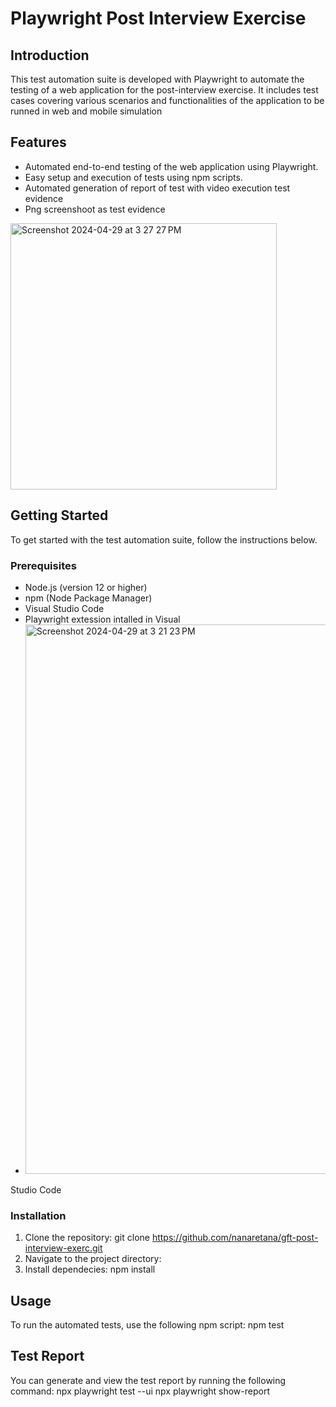 # Playwright Post Interview Exercise

## Introduction

This test automation suite is developed with Playwright to automate the testing of a web application for the post-interview exercise.
It includes test cases covering various scenarios and functionalities of the application to be runned in web and mobile simulation

## Features

- Automated end-to-end testing of the web application using Playwright.
- Easy setup and execution of tests using npm scripts.
- Automated generation of report of test with video execution test evidence
- Png screenshoot as test evidence
<img width="426" alt="Screenshot 2024-04-29 at 3 27 27 PM" src="https://github.com/nanaretana/gft-post-interview-exerc/assets/168235774/8509ee6e-83fb-4c32-bd39-f566378efc12">



## Getting Started

To get started with the test automation suite, follow the instructions below.

### Prerequisites

- Node.js (version 12 or higher)
- npm (Node Package Manager)
- Visual Studio Code
- Playwright extession intalled in Visual
- <img width="879" alt="Screenshot 2024-04-29 at 3 21 23 PM" src="https://github.com/nanaretana/gft-post-interview-exerc/assets/168235774/09b9c97e-16af-497c-9952-a03ccabc8aab">
 Studio Code
  
 ### Installation

1. Clone the repository: git clone https://github.com/nanaretana/gft-post-interview-exerc.git
2. Navigate to the project directory:
3. Install dependecies: npm install
## Usage
To run the automated tests, use the following npm script:
npm test 

## Test Report
You can generate and view the test report by running the following command:
 npx playwright test --ui
 npx playwright show-report
